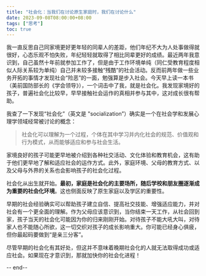 ```yaml
---
title: "社会化：当我们在讨论原生家庭时，我们在讨论什么"
date: 2023-09-08T08:00:00+08:00
tags: ["思考"]
toc: true
---
```


我一直反思自己同家境更好更年轻的同辈人的差距，他们年纪不大为人处事做得就很好，心态乐观不怕失败，年纪轻轻就取得了相比同辈更好的成绩。最近两年我意识到，自己虽然十年前就参加工作了，但是由于工作环境单纯（同仁受教育程度相似人际关系较为单纯）自己并未较多接触“残酷”的社会活动。反而前两年做一些业务开拓的事情才发现社会“险恶”的一面，勉强算是步入社会。今天早上读一本书（美前国防部长的《学会领导》），一个词击中了我，就是社会化。我发现家境好的孩子，普遍社会化比较早，早早接触社会运作的真相并参与其中，这对成长很有帮助。

我查了一下发现“社会化”（英文是 "socialization”）确实是一个在社会学和发展心理学领域经常被讨论的概念：

> 社会化可以理解为一个过程，个体在其中学习并内化社会的规范、价值观和行为模式，从而能够适应和参与社会生活。

家境良好的孩子可能更早地被介绍到各种社交活动、文化体验和教育机会，这有助于他们更早地了解和适应社会的运作方式。此外，家庭环境、父母的教育方式、以及父母与外界的关系也会影响孩子的社会化过程。

社会化从出生就开始。**最初，家庭是社会化的主要场所，随后学校和朋友圈逐渐成为重要的社会化环境**。这也侧面反映了原生家庭以及学区的重要性。

早期的社会经验确实可以帮助孩子建立自信、提高社交技能、增强适应能力，并对社会有一个更全面的理解。作为父母应该意识到，当你结束一天工作，从社会回到家，孩子当天的社会化可能因为你的归来刚刚开始。对待孩子不能大吼大叫，对待家人也不能随心所欲，这一切交织对孩子的成长影响重大。你可能已经身心俱疲，但你最起码要做到“是亲三分客”。

尽管早期的社会化有其好处，但这并不意味着晚期社会化的人就无法取得成功或适应社会。如果现在才意识到，那就加快你的社会化进程！

-- end--
